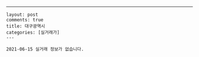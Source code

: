 ---
    layout: post
    comments: true
    title: 대구광역시
    categories: [실거래가]
    ---

    2021-06-15 실거래 정보가 없습니다.

    